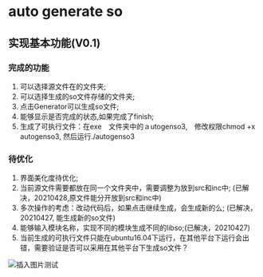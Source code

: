 # auto generate so
## 实现基本功能(V0.1)  
### 完成的功能    
1. 可以选择源文件在的文件夹;    
2. 可以选择生成的so文件存储的文件夹;    
3. 点击Generator可以生成so文件;  
4. 能够显示是否完成的状态,如果完成了finish; 
5. 生成了可执行文件：在exe　文件夹中的ａutogenso3,　修改权限chmod +x autogenso3, 然后运行./autogenso3 


### 待优化  
1. 界面美化度待优化;  
2. 当前源文件需要都放在同一个文件夹中，需要调整为放到src和inc中;  (已解决，20210428,原文件能分开放到src和inc中)
3. 多次操作的考虑：改动代码后，如果点击继续生成，会生成新的么; (已解决，20210427, 能生成新的so文件)
4. 能够输入模块名称，实现不同的模块生成不同的libso;(已解决，20210427)
5. 当前生成的可执行文件只能在ubuntu16.04下运行，在其他平台下运行会出错，需要验证是否可以采用在其他平台下生成so文件？


<!-- ![alt 图例]("https://github.com/shawn-xsj/AutoGenerateSo/tree/main/img/result.png") -->
<!-- ![插入本地图片]("/home/saic/xsj/AutoSo/AutoSo2/AutoGenerateSo/img/result.png") -->
![插入图片测试]("http://pic.downcc.com/upload/2015-9/2015923174024.png")

